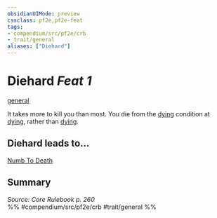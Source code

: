 ```yaml
---
obsidianUIMode: preview
cssclass: pf2e,pf2e-feat
tags:
- compendium/src/pf2e/crb
- trait/general
aliases: ["Diehard"]
---
```

# Diehard  *Feat 1*  
[general](rules/traits/general.md)  


It takes more to kill you than most. You die from the [dying](rules/conditions.md#Dying) condition at [dying](rules/conditions.md#Dying), rather than [dying](rules/conditions.md#Dying).

## Diehard leads to...

[Numb To Death](compendium/feats/numb-to-death-logm.md)

## Summary

*Source: Core Rulebook p. 260*  
%% #compendium/src/pf2e/crb #trait/general %%